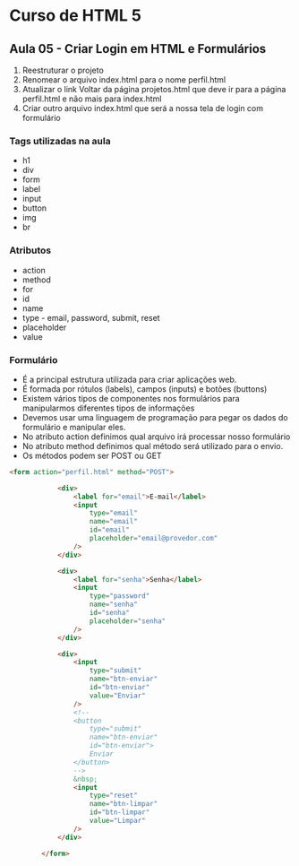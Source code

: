 # Curso de HTML 5

## Aula 05 - Criar Login em HTML e Formulários

1. Reestruturar o projeto
2. Renomear o arquivo index.html para o nome perfil.html
3. Atualizar o link Voltar da página projetos.html que deve ir para a página perfil.html e não mais para index.html
4. Criar outro arquivo index.html que será a nossa tela de login com formulário

### Tags utilizadas na aula

* h1
* div
* form
* label
* input
* button
* img
* br

### Atributos
* action
* method
* for
* id
* name
* type - email, password, submit, reset
* placeholder
* value

### Formulário

* É a principal estrutura utilizada para criar aplicações web.
* É formada por rótulos (labels), campos (inputs) e botões (buttons)
* Existem vários tipos de componentes nos formulários para manipularmos diferentes tipos de informações
* Devemos usar uma linguagem de programação para pegar os dados do formulário e manipular eles.
* No atributo action definimos qual arquivo irá processar nosso formulário
* No atributo method definimos qual método será utilizado para o envio.
* Os métodos podem ser POST ou GET

~~~html
<form action="perfil.html" method="POST">

            <div>
                <label for="email">E-mail</label>
                <input
                    type="email"
                    name="email"
                    id="email"
                    placeholder="email@provedor.com"
                />
            </div>

            <div>
                <label for="senha">Senha</label>
                <input
                    type="password"
                    name="senha"
                    id="senha"
                    placeholder="senha"
                />
            </div>

            <div>
                <input
                    type="submit"
                    name="btn-enviar"
                    id="btn-enviar"
                    value="Enviar"
                />
                <!-- 
                <button
                    type="submit"
                    name="btn-enviar"
                    id="btn-enviar">
                    Enviar
                </button>
                -->
                &nbsp;
                <input
                    type="reset"
                    name="btn-limpar"
                    id="btn-limpar"
                    value="Limpar"
                />
            </div>

        </form>
~~~
